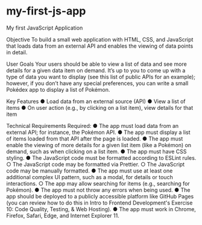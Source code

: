 # my-first-js-app
My first JavaScript Application

Objective
To build a small web application with HTML, CSS, and JavaScript that loads
data from an external API and enables the viewing of data points in detail.

User Goals
Your users should be able to view a list of data and see more details for a given data item on demand.
It’s up to you to come up with a type of data you want to display (see this list of public APIs for an example); however, if you don’t have any special preferences, you can write a small Pokédex app to display a list of Pokémon.

Key Features
● Load data from an external source (API)
● View a list of items
● On user action (e.g., by clicking on a list item), view details for that item

Technical Requirements
Required:
● The app must load data from an external API; for instance, the Pokémon API.
● The app must display a list of items loaded from that API after the page is loaded.
● The app must enable the viewing of more details for a given list item (like a Pokémon) on demand, such as when clicking on a list item.
● The app must have CSS styling.
● The JavaScript code must be formatted according to ESLint rules.
  ○ The JavaScript code may be formatted via Prettier.
  ○ The JavaScript code may be manually formatted.
● The app must use at least one additional complex UI pattern, such as a modal, for details or touch interactions.
  ○ The app may allow searching for items (e.g., searching for Pokémon).
● The app must not throw any errors when being used.
● The app should be deployed to a publicly accessible platform like GitHub Pages (you can review how to do this in Intro to Frontend Development's Exercise 10: Code Quality, Testing, & Web Hosting).
● The app must work in Chrome, Firefox, Safari, Edge, and Internet Explorer 11.
